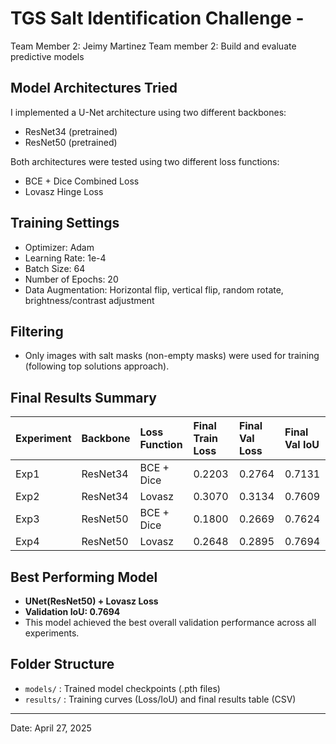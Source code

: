 # TGS Salt Identification Challenge - 
Team Member 2: Jeimy Martinez
Team member 2: Build and evaluate predictive models

## Model Architectures Tried
I implemented a U-Net architecture using two different backbones:
- ResNet34 (pretrained)
- ResNet50 (pretrained)

Both architectures were tested using two different loss functions:
- BCE + Dice Combined Loss
- Lovasz Hinge Loss

## Training Settings
- Optimizer: Adam
- Learning Rate: 1e-4
- Batch Size: 64
- Number of Epochs: 20
- Data Augmentation: Horizontal flip, vertical flip, random rotate, brightness/contrast adjustment

## Filtering
- Only images with salt masks (non-empty masks) were used for training (following top solutions approach).

## Final Results Summary

| Experiment | Backbone | Loss Function | Final Train Loss | Final Val Loss | Final Val IoU |
|:-----------|:---------|:--------------|:-----------------|:---------------|:--------------|
| Exp1       | ResNet34 | BCE + Dice    | 0.2203            | 0.2764         | 0.7131        |
| Exp2       | ResNet34 | Lovasz        | 0.3070            | 0.3134         | 0.7609        |
| Exp3       | ResNet50 | BCE + Dice    | 0.1800            | 0.2669         | 0.7624        |
| Exp4       | ResNet50 | Lovasz        | 0.2648            | 0.2895         | 0.7694        |

## Best Performing Model
- **UNet(ResNet50) + Lovasz Loss**
- **Validation IoU: 0.7694**
- This model achieved the best overall validation performance across all experiments.

## Folder Structure
- `models/` : Trained model checkpoints (.pth files)
- `results/` : Training curves (Loss/IoU) and final results table (CSV)

---
Date: April 27, 2025
